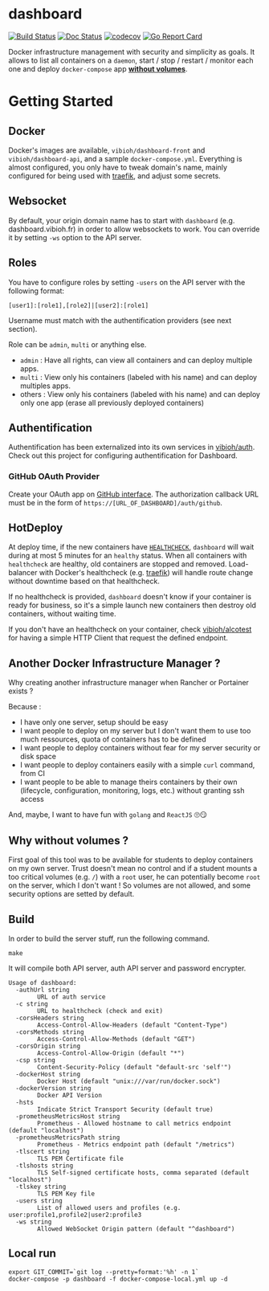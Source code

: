 # dashboard

[![Build Status](https://travis-ci.org/ViBiOh/dashboard.svg?branch=master)](https://travis-ci.org/ViBiOh/dashboard)
[![Doc Status](https://doc.esdoc.org/github.com/ViBiOh/dashboard/badge.svg)](https://doc.esdoc.org/github.com/ViBiOh/dashboard)
[![codecov](https://codecov.io/gh/ViBiOh/dashboard/branch/master/graph/badge.svg)](https://codecov.io/gh/ViBiOh/dashboard)
[![Go Report Card](https://goreportcard.com/badge/github.com/ViBiOh/dashboard)](https://goreportcard.com/report/github.com/ViBiOh/dashboard)

Docker infrastructure management with security and simplicity as goals. It allows to list all containers on a `daemon`, start / stop / restart / monitor each one and deploy `docker-compose` app [**without volumes**](#why-without-volumes-).

# Getting Started

## Docker

Docker's images are available, `vibioh/dashboard-front` and `vibioh/dashboard-api`, and a sample `docker-compose.yml`. Everything is almost configured, you only have to tweak domain's name, mainly configured for being used with [traefik](https://traefik.io), and adjust some secrets.

## Websocket

By default, your origin domain name has to start with `dashboard` (e.g. dashboard.vibioh.fr) in order to allow websockets to work. You can override it by setting `-ws` option to the API server.

## Roles

You have to configure roles by setting `-users` on the API server with the following format:

```
[user1]:[role1],[role2]|[user2]:[role1]
```

Username must match with the authentification providers (see next section).

Role can be `admin`, `multi` or anything else.

* `admin` : Have all rights, can view all containers and can deploy multiple apps.
* `multi` : View only his containers (labeled with his name) and can deploy multiples apps.
* others : View only his containers (labeled with his name) and can deploy only one app (erase all previously deployed containers)

## Authentification

Authentification has been externalized into its own services in [vibioh/auth](https://github.com/vibioh/auth). Check out this project for configuring authentification for Dashboard.

### GitHub OAuth Provider

Create your OAuth app on [GitHub interface](https://github.com/settings/developers). The authorization callback URL must be in the form of `https://[URL_OF_DASHBOARD]/auth/github`.

## HotDeploy

At deploy time, if the new containers have [`HEALTHCHECK`](https://docs.docker.com/engine/reference/builder/#healthcheck), `dashboard` will wait during at most 5 minutes for an `healthy` status. When all containers with `healthcheck` are healthy, old containers are stopped and removed. Load-balancer with Docker's healthcheck (e.g. [traefik](https://traefik.io)) will handle route change without downtime based on that healthcheck.

If no healthcheck is provided, `dashboard` doesn't know if your container is ready for business, so it's a simple launch new containers then destroy old containers, without waiting time.

If you don't have an healthcheck on your container, check [vibioh/alcotest](https://github.com/ViBiOh/alcotest) for having a simple HTTP Client that request the defined endpoint.

## Another Docker Infrastructure Manager ?

Why creating another infrastructure manager when Rancher or Portainer exists ?

Because :

* I have only one server, setup should be easy
* I want people to deploy on my server but I don't want them to use too much ressources, quota of containers has to be defined
* I want people to deploy containers without fear for my server security or disk space
* I want people to deploy containers easily with a simple `curl` command, from CI
* I want people to be able to manage theirs containers by their own (lifecycle, configuration, monitoring, logs, etc.) without granting ssh access

And, maybe, I want to have fun with `golang` and `ReactJS` 🙄😏

## Why without volumes ?

First goal of this tool was to be available for students to deploy containers on my own server. Trust doesn't mean no control and if a student mounts a too critical volumes (e.g. `/`) with a `root` user, he can potentially become `root` on the server, which I don't want ! So volumes are not allowed, and some security options are setted by default.

## Build

In order to build the server stuff, run the following command.

```
make
```

It will compile both API server, auth API server and password encrypter.

```
Usage of dashboard:
  -authUrl string
    	URL of auth service
  -c string
    	URL to healthcheck (check and exit)
  -corsHeaders string
    	Access-Control-Allow-Headers (default "Content-Type")
  -corsMethods string
    	Access-Control-Allow-Methods (default "GET")
  -corsOrigin string
    	Access-Control-Allow-Origin (default "*")
  -csp string
    	Content-Security-Policy (default "default-src 'self'")
  -dockerHost string
    	Docker Host (default "unix:///var/run/docker.sock")
  -dockerVersion string
    	Docker API Version
  -hsts
    	Indicate Strict Transport Security (default true)
  -prometheusMetricsHost string
    	Prometheus - Allowed hostname to call metrics endpoint (default "localhost")
  -prometheusMetricsPath string
    	Prometheus - Metrics endpoint path (default "/metrics")
  -tlscert string
    	TLS PEM Certificate file
  -tlshosts string
    	TLS Self-signed certificate hosts, comma separated (default "localhost")
  -tlskey string
    	TLS PEM Key file
  -users string
    	List of allowed users and profiles (e.g. user:profile1,profile2|user2:profile3
  -ws string
    	Allowed WebSocket Origin pattern (default "^dashboard")
```


## Local run

```
export GIT_COMMIT=`git log --pretty=format:'%h' -n 1`
docker-compose -p dashboard -f docker-compose-local.yml up -d
```

